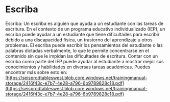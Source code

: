 # Escriba
Escriba: Un escriba es alguien que ayuda a un estudiante con las tareas de escritura. En el contexto de un programa educativo individualizado (IEP), un escriba puede ayudar a un estudiante que tiene dificultades para escribir debido a una discapacidad física, un trastorno del aprendizaje u otros problemas. El escriba puede escribir los pensamientos del estudiante o las palabras dictadas verbalmente, lo que le permite concentrarse en el contenido sin que le impidan las dificultades de escritura. Contar con un escriba como parte del IEP puede ayudar al estudiante a mostrar mejor sus conocimientos y habilidades en diversas tareas académicas.
Puedes encontrar más sobre esto en: [https://seisprodtableswest.blob.core.windows.net/trainingmanual-storage/2416f43c-e7b7-4e28-a796-6b9789828c18.pdf](https://seisprodtableswest.blob.core.windows.net/trainingmanual-storage/2416f43c-e7b7-4e28-a796-6b9789828c18.pdf)